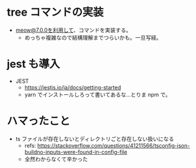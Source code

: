 # tree コマンドの実装

- meow@7.0.0を利用して、コマンドを実装する。
  - めっちゃ複雑なので結構理解までつらいかも。一旦写経。

# jest も導入

- JEST
  - https://jestjs.io/ja/docs/getting-started
  - yarn でインストールしろって書いてあるな...とりま npm で。

# ハマったこと

- ts ファイルが存在しないとディレクトリごと存在しない扱いになる
  - refs: https://stackoverflow.com/questions/41211566/tsconfig-json-buildno-inputs-were-found-in-config-file
  - 全然わからなくて辛かった
